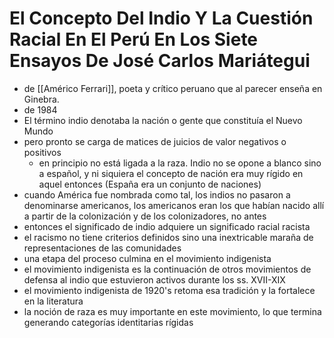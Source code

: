 # El Concepto Del Indio Y La Cuestión Racial En El Perú En Los Siete Ensayos De José Carlos Mariátegui
- de [[Américo Ferrari]], poeta y crítico peruano que al parecer enseña en Ginebra.
- de 1984
- El término indio denotaba la nación o gente que constituía el Nuevo Mundo
- pero pronto se carga de matices de juicios de valor negativos o positivos
  - en principio no está ligada a la raza. Indio no se opone a blanco sino a español, y ni siquiera el concepto de nación era muy rígido en aquel entonces (España era un conjunto de naciones)
- cuando América fue nombrada como tal, los indios no pasaron a denominarse americanos, los americanos eran los que habían nacido allí a partir de la colonización y de los colonizadores, no antes
- entonces el significado de indio adquiere un significado racial racista
- el racismo no tiene criterios definidos sino una inextricable maraña de representaciones de las comunidades
- una etapa del proceso culmina en el movimiento indigenista
- el movimiento indigenista es la continuación de otros movimientos de defensa al indio que estuvieron activos durante los ss. XVII-XIX
- el movimiento indigenista de 1920's retoma esa tradición y la fortalece en la literatura
- la noción de raza es muy importante en este movimiento, lo que termina generando categorías identitarias rígidas